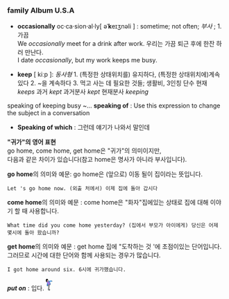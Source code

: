 ### family Album U.S.A
* __occasionally__ oc·ca·sion·al·ly[ əˈ**k**eɪʒnəli ]  : sometime; not often; *부사* ; 1. 가끔     
We _occasionally_ meet for a drink after work. 우리는 가끔 퇴근 후에 한잔 하러 만난다.    
I date _occasionally_, but my work keeps me busy.

* __keep__ [ kiːp ]: *동사형* 1.	(특정한 상태위치를) 유지하다, (특정한 상태위치에)계속 있다 2.	~을 계속하다 3.	먹고 사는 데 필요한 것들; 생활비,  3인칭 단수 현재 *keeps* 과거 *kept* 과거분사 *kept* 현재분사 *keeping*    

speaking of keeping busy ~...  __speaking of__ : Use this expression to change the subject in a conversation   
* __Speaking of which__ : 그런데 얘기가 나와서 말인데

__"귀가"의 영어 표현__   
go home, come home, get home은 "귀가"의 의미이지만,   
다음과 같은 차이가 있습니다(참고 home은 명사가 아니라 부사입니다).

**go home**의 의미와 예문: go home은 (앞으로) 이동 될이 집이라는 뜻입니다.
```
Let 's go home now. (외출 처에서) 이제 집에 돌아 갑시다
```

**come home**의 의미와 예문 : come home은 "화자"집에있는 상태로 집에 대해 이야기 할 때 사용합니다.
```
What time did you come home yesterday? (집에서 부모가 아이에게) 당신은 어제 몇시에 돌아 왔습니까?
```

**get home**의 의미와 예문 : get home 집에 "도착하는 것 '에 초점이있는 단어입니다. 그러므로 시간에 대한 단어와 함께 사용되는 경우가 많습니다.
```
I got home around six. 6시에 귀가했습니다.
```

***put on*** : 입다. <img src="./put-on.jpg" width="3%" height="3%" alt="put on"></img>

